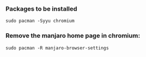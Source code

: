 ### Packages to be installed

```
sudo pacman -Syyu chromium
```

### Remove the manjaro home page in chromium:
```
sudo pacman -R manjaro-browser-settings
```
